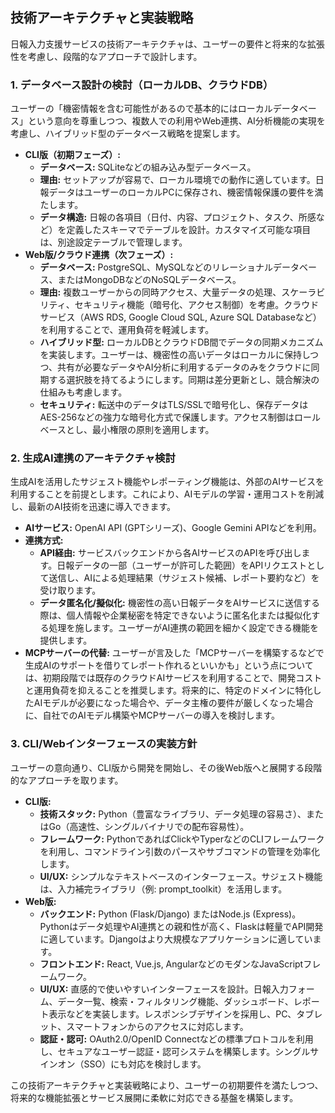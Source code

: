 ## 技術アーキテクチャと実装戦略

日報入力支援サービスの技術アーキテクチャは、ユーザーの要件と将来的な拡張性を考慮し、段階的なアプローチで設計します。

### 1. データベース設計の検討（ローカルDB、クラウドDB）

ユーザーの「機密情報を含む可能性があるので基本的にはローカルデータベース」という意向を尊重しつつ、複数人での利用やWeb連携、AI分析機能の実現を考慮し、ハイブリッド型のデータベース戦略を提案します。

*   **CLI版（初期フェーズ）:**
    *   **データベース:** SQLiteなどの組み込み型データベース。
    *   **理由:** セットアップが容易で、ローカル環境での動作に適しています。日報データはユーザーのローカルPCに保存され、機密情報保護の要件を満たします。
    *   **データ構造:** 日報の各項目（日付、内容、プロジェクト、タスク、所感など）を定義したスキーマでテーブルを設計。カスタマイズ可能な項目は、別途設定テーブルで管理します。
*   **Web版/クラウド連携（次フェーズ）:**
    *   **データベース:** PostgreSQL、MySQLなどのリレーショナルデータベース、またはMongoDBなどのNoSQLデータベース。
    *   **理由:** 複数ユーザーからの同時アクセス、大量データの処理、スケーラビリティ、セキュリティ機能（暗号化、アクセス制御）を考慮。クラウドサービス（AWS RDS, Google Cloud SQL, Azure SQL Databaseなど）を利用することで、運用負荷を軽減します。
    *   **ハイブリッド型:** ローカルDBとクラウドDB間でデータの同期メカニズムを実装します。ユーザーは、機密性の高いデータはローカルに保持しつつ、共有が必要なデータやAI分析に利用するデータのみをクラウドに同期する選択肢を持てるようにします。同期は差分更新とし、競合解決の仕組みも考慮します。
    *   **セキュリティ:** 転送中のデータはTLS/SSLで暗号化し、保存データはAES-256などの強力な暗号化方式で保護します。アクセス制御はロールベースとし、最小権限の原則を適用します。

### 2. 生成AI連携のアーキテクチャ検討

生成AIを活用したサジェスト機能やレポーティング機能は、外部のAIサービスを利用することを前提とします。これにより、AIモデルの学習・運用コストを削減し、最新のAI技術を迅速に導入できます。

*   **AIサービス:** OpenAI API (GPTシリーズ)、Google Gemini APIなどを利用。
*   **連携方式:**
    *   **API経由:** サービスバックエンドから各AIサービスのAPIを呼び出します。日報データの一部（ユーザーが許可した範囲）をAPIリクエストとして送信し、AIによる処理結果（サジェスト候補、レポート要約など）を受け取ります。
    *   **データ匿名化/擬似化:** 機密性の高い日報データをAIサービスに送信する際は、個人情報や企業秘密を特定できないように匿名化または擬似化する処理を施します。ユーザーがAI連携の範囲を細かく設定できる機能を提供します。
*   **MCPサーバーの代替:** ユーザーが言及した「MCPサーバーを構築するなどで生成AIのサポートを借りてレポート作れるといいかも」という点については、初期段階では既存のクラウドAIサービスを利用することで、開発コストと運用負荷を抑えることを推奨します。将来的に、特定のドメインに特化したAIモデルが必要になった場合や、データ主権の要件が厳しくなった場合に、自社でのAIモデル構築やMCPサーバーの導入を検討します。

### 3. CLI/Webインターフェースの実装方針

ユーザーの意向通り、CLI版から開発を開始し、その後Web版へと展開する段階的なアプローチを取ります。

*   **CLI版:**
    *   **技術スタック:** Python（豊富なライブラリ、データ処理の容易さ）、またはGo（高速性、シングルバイナリでの配布容易性）。
    *   **フレームワーク:** PythonであればClickやTyperなどのCLIフレームワークを利用し、コマンドライン引数のパースやサブコマンドの管理を効率化します。
    *   **UI/UX:** シンプルなテキストベースのインターフェース。サジェスト機能は、入力補完ライブラリ（例: prompt_toolkit）を活用します。
*   **Web版:**
    *   **バックエンド:** Python (Flask/Django) またはNode.js (Express)。Pythonはデータ処理やAI連携との親和性が高く、Flaskは軽量でAPI開発に適しています。Djangoはより大規模なアプリケーションに適しています。
    *   **フロントエンド:** React, Vue.js, AngularなどのモダンなJavaScriptフレームワーク。
    *   **UI/UX:** 直感的で使いやすいインターフェースを設計。日報入力フォーム、データ一覧、検索・フィルタリング機能、ダッシュボード、レポート表示などを実装します。レスポンシブデザインを採用し、PC、タブレット、スマートフォンからのアクセスに対応します。
    *   **認証・認可:** OAuth2.0/OpenID Connectなどの標準プロトコルを利用し、セキュアなユーザー認証・認可システムを構築します。シングルサインオン（SSO）にも対応を検討します。

この技術アーキテクチャと実装戦略により、ユーザーの初期要件を満たしつつ、将来的な機能拡張とサービス展開に柔軟に対応できる基盤を構築します。


